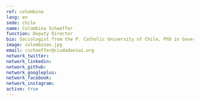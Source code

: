 ```yaml
---
ref: colombina
lang: en
sede: chile
name: Colombina Schaeffer
function: Deputy Director
bio: Sociologist from the P. Catholic University of Chile, PhD in Government and International Relations (University of Sydney).
image: colombinas.jpg
email: cschaeffer@ciudadaniai.org
network_twitter:
network_linkedin:
network_github:
network_googleplus:
network_facebook:
network_instagram:
active: true
---
```


